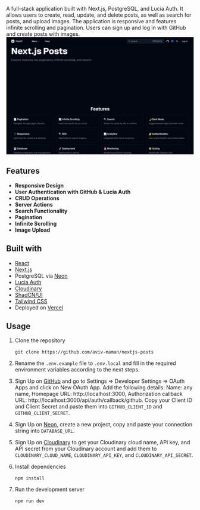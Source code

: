 A full-stack application built with Next.js, PostgreSQL, and Lucia Auth. It allows users to create, read, update, and delete posts, as well as search for posts, and upload images. The application is responsive and features infinite scrolling and pagination. Users can sign up and log in with GitHub and create posts with images.
![](https://raw.githubusercontent.com/aviv-maman/nextjs-posts/master/public/preview.jpeg)

## Features

- **Responsive Design**
- **User Authentication with GitHub & Lucia Auth**
- **CRUD Operations**
- **Server Actions**
- **Search Functionality**
- **Pagination**
- **Infinite Scrolling**
- **Image Upload**

## Built with

- [React](https://react.dev)
- [Next.js](https://nextjs.org)
- PostgreSQL via [Neon](https://neon.tech)
- [Lucia Auth](https://lucia-auth.com)
- [Cloudinary](https://cloudinary.com)
- [ShadCN/UI](https://ui.shadcn.com)
- [Tailwind CSS](https://tailwindcss.com)
- Deployed on [Vercel](https://vercel.com)

## Usage

1. Clone the repository

   ```
   git clone https://github.com/aviv-maman/nextjs-posts
   ```

2. Rename the `.env.example` file to `.env.local` and fill in the required environment variables according to the next steps.
3. Sign Up on [GitHub](https://github.com) and go to Settings => Developer Settings => OAuth Apps and click on New OAuth App. Add the following details: Name: any name, Homepage URL: http://localhost:3000, Authorization callback URL: http://localhost:3000/api/auth/callback/github. Copy your Client ID and Client Secret and paste them into `GITHUB_CLIENT_ID` and `GITHUB_CLIENT_SECRET`.
4. Sign Up on [Neon](https://neon.tech), create a new project, copy and paste your connection string into `DATABASE_URL`.
5. Sign Up on [Cloudinary](https://cloudinary.com) to get your Cloudinary cloud name, API key, and API secret from your Cloudinary account and add them to `CLOUDINARY_CLOUD_NAME`, `CLOUDINARY_API_KEY`, and `CLOUDINARY_API_SECRET`.

6. Install dependencies

   ```
   npm install
   ```

7. Run the development server

   ```
   npm run dev
   ```
